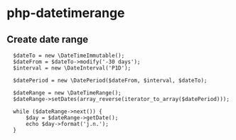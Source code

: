 # php-datetimerange

## Create date range

      $dateTo = new \DateTimeImmutable();
      $dateFrom = $dateTo->modify('-30 days');
      $interval = new \DateInterval('P1D');
      
      $datePeriod = new \DatePeriod($dateFrom, $interval, $dateTo);
      
      $dateRange = new \DateTimeRange();
      $dateRange->setDates(array_reverse(iterator_to_array($datePeriod)));
    
      while ($dateRange->next()) {
          $day = $dateRange->getDate();
          echo $day->format('j.n.');
      }
